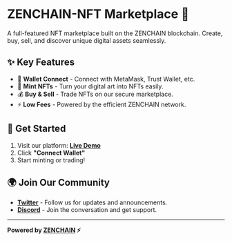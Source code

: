 # ZENCHAIN-NFT Marketplace 🚀

A full-featured NFT marketplace built on the ZENCHAIN blockchain. Create, buy, sell, and discover unique digital assets seamlessly.

## ✨ Key Features
- 🔐 **Wallet Connect** - Connect with MetaMask, Trust Wallet, etc.
- 🎨 **Mint NFTs** - Turn your digital art into NFTs easily.
- 💰 **Buy & Sell** - Trade NFTs on our secure marketplace.
- ⚡ **Low Fees** - Powered by the efficient ZENCHAIN network.

## 🚀 Get Started
1. Visit our platform: [**Live Demo**](https://cryptohub1080p.blogspot.com)
2. Click **"Connect Wallet"**
3. Start minting or trading!

## 🌍 Join Our Community
- [**Twitter**](https://x.com/zen_chain) - Follow us for updates and announcements.
- [**Discord**](https://discord.gg/zenchain) - Join the conversation and get support.

---

**Powered by [ZENCHAIN](https://x.com/zen_chain) ⚡**
